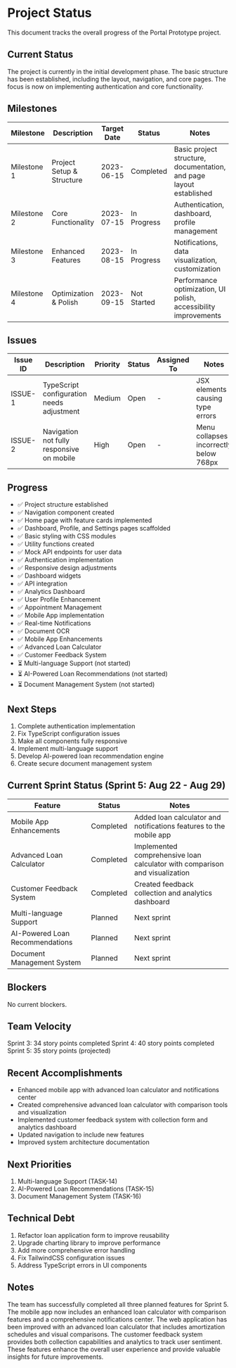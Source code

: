 # Project Status

This document tracks the overall progress of the Portal Prototype project.

## Current Status

The project is currently in the initial development phase. The basic structure has been established, including the layout, navigation, and core pages. The focus is now on implementing authentication and core functionality.

## Milestones

| Milestone | Description | Target Date | Status | Notes |
|-----------|-------------|------------|--------|-------|
| Milestone 1 | Project Setup & Structure | 2023-06-15 | Completed | Basic project structure, documentation, and page layout established |
| Milestone 2 | Core Functionality | 2023-07-15 | In Progress | Authentication, dashboard, profile management |
| Milestone 3 | Enhanced Features | 2023-08-15 | In Progress | Notifications, data visualization, customization |
| Milestone 4 | Optimization & Polish | 2023-09-15 | Not Started | Performance optimization, UI polish, accessibility improvements |

## Issues

| Issue ID | Description | Priority | Status | Assigned To | Notes |
|----------|-------------|----------|--------|-------------|-------|
| ISSUE-1 | TypeScript configuration needs adjustment | Medium | Open | - | JSX elements causing type errors |
| ISSUE-2 | Navigation not fully responsive on mobile | High | Open | - | Menu collapses incorrectly below 768px |

## Progress

- ✅ Project structure established
- ✅ Navigation component created
- ✅ Home page with feature cards implemented
- ✅ Dashboard, Profile, and Settings pages scaffolded
- ✅ Basic styling with CSS modules
- ✅ Utility functions created
- ✅ Mock API endpoints for user data
- ✅ Authentication implementation
- ✅ Responsive design adjustments
- ✅ Dashboard widgets
- ✅ API integration
- ✅ Analytics Dashboard
- ✅ User Profile Enhancement
- ✅ Appointment Management
- ✅ Mobile App implementation
- ✅ Real-time Notifications
- ✅ Document OCR
- ✅ Mobile App Enhancements
- ✅ Advanced Loan Calculator
- ✅ Customer Feedback System
- ⏳ Multi-language Support (not started)
- ⏳ AI-Powered Loan Recommendations (not started)
- ⏳ Document Management System (not started)

## Next Steps

1. Complete authentication implementation
2. Fix TypeScript configuration issues
3. Make all components fully responsive
4. Implement multi-language support
5. Develop AI-powered loan recommendation engine
6. Create secure document management system

## Current Sprint Status (Sprint 5: Aug 22 - Aug 29)

| Feature | Status | Notes |
|---------|--------|-------|
| Mobile App Enhancements | Completed | Added loan calculator and notifications features to the mobile app |
| Advanced Loan Calculator | Completed | Implemented comprehensive loan calculator with comparison and visualization |
| Customer Feedback System | Completed | Created feedback collection and analytics dashboard |
| Multi-language Support | Planned | Next sprint |
| AI-Powered Loan Recommendations | Planned | Next sprint |
| Document Management System | Planned | Next sprint |

## Blockers

No current blockers.

## Team Velocity

Sprint 3: 34 story points completed
Sprint 4: 40 story points completed
Sprint 5: 35 story points (projected)

## Recent Accomplishments

- Enhanced mobile app with advanced loan calculator and notifications center
- Created comprehensive advanced loan calculator with comparison tools and visualization
- Implemented customer feedback system with collection form and analytics dashboard
- Updated navigation to include new features
- Improved system architecture documentation

## Next Priorities

1. Multi-language Support (TASK-14)
2. AI-Powered Loan Recommendations (TASK-15) 
3. Document Management System (TASK-16)

## Technical Debt

1. Refactor loan application form to improve reusability
2. Upgrade charting library to improve performance
3. Add more comprehensive error handling
4. Fix TailwindCSS configuration issues
5. Address TypeScript errors in UI components

## Notes

The team has successfully completed all three planned features for Sprint 5. The mobile app now includes an enhanced loan calculator with comparison features and a comprehensive notifications center. The web application has been improved with an advanced loan calculator that includes amortization schedules and visual comparisons. The customer feedback system provides both collection capabilities and analytics to track user sentiment. These features enhance the overall user experience and provide valuable insights for future improvements. 